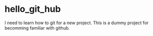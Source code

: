 # hello_git_hub

I need to learn how to git for a new project.
This is a dummy project for becomming familiar
with github.
